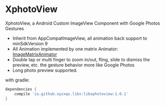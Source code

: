 # XphotoView
XphotoView, a Android Custom ImageView Component with Google Photos Gestures


* Inherit from AppCompatImageView, all animation back support to minSdkVersion 9
* All Animation implemented by one matrix Animator: [ImageMatrixAnimator](libxphotoview/src/main/java/io/github/xyzxqs/libs/xphotoview/ImageMatrixAnimator.java)
* Double tap or multi finger to zoom in/out, fling, slide to dismiss the preview, etc.
the gesture behavior more like Google Photos
* Long photo preview supported.

with gradle:
```groovy
dependencies {
    compile 'io.github.xyzxqs.libs:libxphotoview:1.0.1'
}
```
